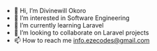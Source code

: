 - 👋 Hi, I’m Divinewill Okoro
- 👀 I’m interested in Software Engineering
- 🌱 I’m currently learning Laravel
- 💞️ I’m looking to collaborate on Laravel projects
- 📫 How to reach me info.ezecodes@gmail.com

<!---
codewithdiv/codewithdiv is a ✨ special ✨ repository because its `README.md` (this file) appears on your GitHub profile.
You can click the Preview link to take a look at your changes.
--->
